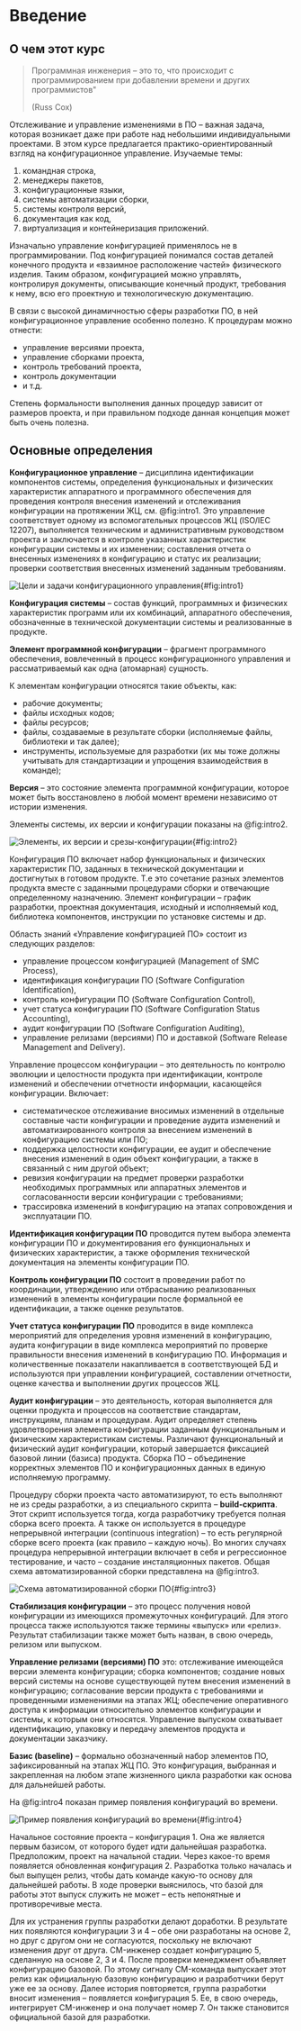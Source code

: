 # Введение

## О чем этот курс

> Программная инженерия – это то, что происходит с программированием при добавлении времени и других программистов"
> 
> (Russ Cox)

Отслеживание и управление изменениями в ПО – важная задача, которая возникает даже при работе над небольшими индивидуальными проектами. В этом курсе предлагается практико-ориентированный взгляд на конфигурационное управление. Изучаемые темы:

1. командная строка,
1. менеджеры пакетов,
1. конфигурационные языки,
1. системы автоматизации сборки,
1. системы контроля версий,
1. документация как код,
1. виртуализация и контейнеризация приложений.

Изначально управление конфигурацией применялось не в программировании. Под конфигурацией понимался состав деталей конечного продукта и «взаимное расположение частей» физического изделия. Таким образом, конфигурацией можно управлять, контролируя документы, описывающие конечный продукт, требования к нему, всю его проектную и технологическую документацию.

В связи с высокой динамичностью сферы разработки ПО, в ней конфигурационное управление особенно полезно. К процедурам можно отнести:

* управление версиями проекта,
* управление сборками проекта,
* контроль требований проекта,
* контроль документации
* и т.д.

Степень формальности выполнения данных процедур зависит от размеров проекта, и при правильном подходе данная концепция может быть очень полезна.

## Основные определения

**Конфигурационное управление** – дисциплина идентификации компонентов системы, определения функциональных и физических характеристик аппаратного и программного обеспечения для проведения контроля внесения изменений и отслеживания конфигурации на протяжении ЖЦ, см. @fig:intro1. Это управление соответствует одному из вспомогательных процессов ЖЦ (ISO/IEC 12207), выполняется техническим и административным руководством проекта и заключается в контроле указанных характеристик конфигурации системы и их изменении; составления отчета о внесенных изменениях в конфигурацию и статус их реализации; проверки соответствия внесенных изменений заданным требованиям.

![Цели и задачи конфигурационного управления](intro1.png){#fig:intro1}

**Конфигурация системы** – состав функций, программных и физических характеристик программ или их комбинаций, аппаратного обеспечения, обозначенные в технической документации системы и реализованные в продукте.

**Элемент программной конфигурации** – фрагмент программного обеспечения, вовлеченный в процесс конфигурационного управления и рассматриваемый как одна (атомарная) сущность.

К элементам конфигурации относятся такие объекты, как:

* рабочие документы;
* файлы исходных кодов;
* файлы ресурсов;
* файлы, создаваемые в результате сборки (исполняемые файлы, библиотеки и так далее);
* инструменты, используемые для разработки (их мы тоже должны учитывать для стандартизации и упрощения взаимодействия в команде);

**Версия** – это состояние элемента программной конфигурации, которое может быть восстановлено в любой момент времени независимо от истории изменения.

Элементы системы, их версии и конфигурации показаны на @fig:intro2.

![Элементы, их версии и срезы-конфигурации](intro2.png){#fig:intro2}

Конфигурация ПО включает набор функциональных и физических характеристик ПО, заданных в технической документации и достигнутых в готовом продукте. Т.е это сочетание разных элементов продукта вместе с заданными процедурами сборки и отвечающие определенному назначению. Элемент конфигурации – график разработки, проектная документация, исходный и исполняемый код, библиотека компонентов, инструкции по установке системы и др.

Область знаний «Управление конфигурацией ПО» состоит из следующих разделов:

* управление процессом конфигурацией (Management of SMC Process),
* идентификация конфигурации ПО (Software Configuration Identification),
* контроль конфигурации ПО (Software Configuration Control),
* учет статуса конфигурации ПО (Software Configuration Status Accounting),
* аудит конфигурации ПО (Software Configuration Auditing),
* управление релизами (версиями) ПО и доставкой (Software Release Management and Delivery). 

Управление процессом конфигурации – это деятельность по контролю эволюции и целостности продукта при идентификации, контроле изменений и обеспечении отчетности информации, касающейся конфигурации. Включает:

* систематическое отслеживание вносимых изменений в отдельные составные части конфигурации и проведение аудита изменений и автоматизированного контроля за внесением изменений в конфигурацию системы или ПО;
* поддержка целостности конфигурации, ее аудит и обеспечение внесения изменений в один объект конфигурации, а также в связанный с ним другой объект;
* ревизия конфигурации на предмет проверки разработки необходимых программных или аппаратных элементов и согласованности версии конфигурации с требованиями;
* трассировка изменений в конфигурацию на этапах сопровождения и эксплуатации ПО.

**Идентификация конфигурации ПО** проводится путем выбора элемента конфигурации ПО и документирования его функциональных и физических характеристик, а также оформления технической документация на элементы конфигурации ПО.

**Контроль конфигурации ПО** состоит в проведении работ по координации, утверждению или отбрасыванию реализованных изменений в элементы конфигурации после формальной ее идентификации, а также оценке результатов.

**Учет статуса конфигурации ПО** проводится в виде комплекса мероприятий для определения уровня изменений в конфигурацию, аудита конфигурации в виде комплекса мероприятий по проверке правильности внесения изменений в конфигурацию ПО. Информация и количественные показатели накапливается в соответствующей БД и используются при управлении конфигурацией, составлении отчетности, оценке качества и выполнении других процессов ЖЦ.

**Аудит конфигурации** – это деятельность, которая выполняется для оценки продукта и процессов на соответствие стандартам, инструкциям, планам и процедурам. Аудит определяет степень удовлетворения элемента конфигурации заданным функциональным и физическим характеристикам системы. Различают функциональный и физический аудит конфигурации, который завершается фиксацией базовой линии (базиса) продукта.
Сборка ПО – объединение корректных элементов ПО и конфигурационных данных в единую исполняемую программу.

Процедуру сборки проекта часто автоматизируют, то есть выполняют не из среды разработки, а из специального скрипта – 
**build-скрипта**. Этот скрипт используется тогда, когда разработчику требуется полная сборка всего проекта. А также он используется в процедуре непрерывной интеграции (continuous integration) – то есть регулярной сборке всего проекта (как правило – каждую ночь). Во многих случаях процедура непрерывной интеграции включает в себя и регрессионное тестирование, и часто – создание инсталяционных пакетов. Общая схема автоматизированной сборки представлена на @fig:intro3.

![Схема автоматизированной сборки ПО](intro3.png){#fig:intro3}

**Стабилизация конфигурации** – это процесс получения новой конфигурации из имеющихся промежуточных конфигураций. Для этого процесса также используются также термины «выпуск» или «релиз». Результат стабилизации также может быть назван, в свою очередь, релизом или выпуском.

**Управление релизами (версиями) ПО** это: отслеживание имеющейся версии элемента конфигурации; сборка компонентов; создание новых версий системы на основе существующей путем внесения изменений в конфигурацию; согласование версии продукта с требованиями и проведенными изменениями на этапах ЖЦ; обеспечение оперативного доступа к информации относительно элементов конфигурации и системы, к которым они относятся. Управление выпуском охватывает идентификацию, упаковку и передачу элементов продукта и документации заказчику. 

**Базис (baseline)** – формально обозначенный набор элементов ПО, зафиксированный на этапах ЖЦ ПО. Это конфигурация, выбранная и закрепленная на любом этапе жизненного цикла разработки как основа для дальнейшей работы.

Hа @fig:intro4 показан пример появления конфигураций во времени.

![Пример появления конфигураций во времени](intro4.png){#fig:intro4}

Начальное состояние проекта – конфигурация 1. Она же является первым базисом, от которого будет идти дальнейшая разработка. Предположим, проект на начальной стадии. Через какое-то время появляется обновленная конфигурация 2. Разработка только началась и был выпущен релиз, чтобы дать команде какую-то основу для дальнейшей работы. В ходе проверки выяснилось, что базой для работы этот выпуск служить не может – есть непонятные и противоречивые места.

Для их устранения группы разработки делают доработки. В результате них появляются конфигурации 3 и 4 – обе они разработаны на основе 2, но друг с другом они не согласуются, поскольку не включают изменения друг от друга. CM-инженер создает конфигурацию 5, сделанную на основе 2, 3 и 4. После проверки менеджмент объявляет конфигурацию базовой. По этому сигналу CM-команда выпускает этот релиз как официальную базовую конфигурацию и разработчики берут уже ее за основу. Далее история повторяется, группа разработки вносит изменения – появляется конфигурация 5. Ее, в свою очередь, интегрирует CM-инженер и она получает номер 7. Он также становится официальной базой для разработки.
